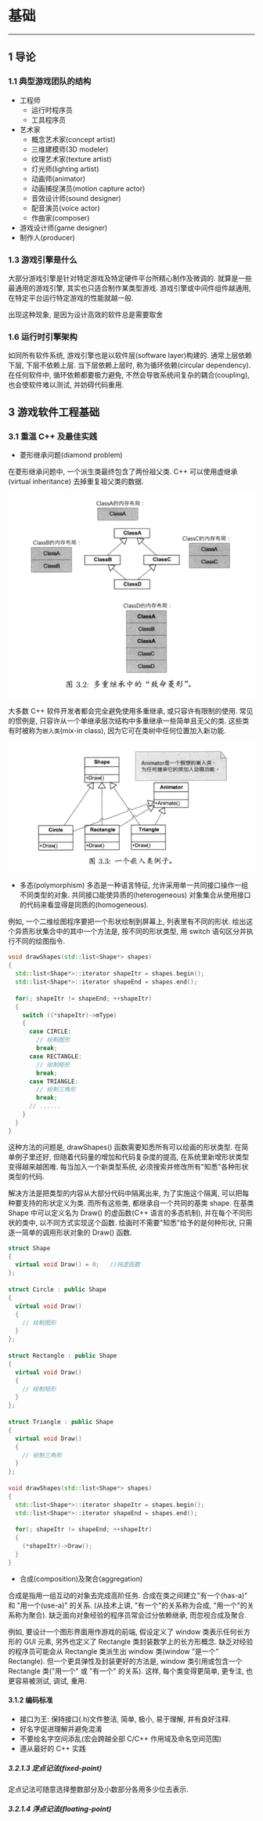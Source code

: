 # 基础

---------------------

## 1 导论

### 1.1 典型游戏团队的结构

* 工程师
  * 运行时程序员
  * 工具程序员
* 艺术家
  * 概念艺术家(concept artist)
  * 三维建模师(3D modeler)
  * 纹理艺术家(texture artist)
  * 灯光师(lighting artist)
  * 动画师(animator)
  * 动画捕捉演员(motion capture actor)
  * 音效设计师(sound designer)
  * 配音演员(voice actor)
  * 作曲家(composer)
* 游戏设计师(game designer)
* 制作人(producer)

### 1.3 游戏引擎是什么

大部分游戏引擎是针对特定游戏及特定硬件平台所精心制作及微调的. 就算是一些最通用的游戏引擎, 其实也只适合制作某类型游戏. 游戏引擎或中间件组件越通用, 在特定平台运行特定游戏的性能就越一般.

出现这种现象, 是因为设计高效的软件总是需要取舍

### 1.6 运行时引擎架构

如同所有软件系统, 游戏引擎也是以软件层(software layer)构建的. 通常上层依赖下层, 下层不依赖上层. 当下层依赖上层时, 称为循环依赖(circular dependency). 在任何软件中, 循环依赖都要极力避免, 不然会导致系统间复杂的耦合(coupling), 也会使软件难以测试, 并妨碍代码重用.

## 3 游戏软件工程基础

### 3.1 重温 C++ 及最佳实践

* 菱形继承问题(diamond problem)

在菱形继承问题中, 一个派生类最终包含了两份祖父类. C++ 可以使用虚继承(virtual inheritance) 去掉重复祖父类的数据.

![菱形继承](https://raw.githubusercontent.com/21moons/memo/master/res/img/game_engine_architecture/菱形继承.png)

大多数 C++ 软件开发者都会完全避免使用多重继承, 或只容许有限制的使用. 常见的惯例是, 只容许从一个单继承层次结构中多重继承一些简单且无父的类. 这些类有时被称为`嵌入类`(mix-in class), 因为它可在类树中任何位置加入新功能.

![嵌入类](https://raw.githubusercontent.com/21moons/memo/master/res/img/game_engine_architecture/嵌入类.png)

* 多态(polymorphism)
多态是一种语言特征, 允许采用单一共同接口操作一组不同类型的对象. 共同接口能使异质的(heterogeneous) 对象集合从使用接口的代码来看显得是同质的(homogeneous).

例如, 一个二维绘图程序要把一个形状绘制到屏幕上, 列表里有不同的形状. 绘出这个异质形状集合中的其中一个方法是, 按不同的形状类型, 用 switch 语句区分并执行不同的绘图指令.

``` Cpp
void drawShapes(std::list<Shape*> shapes)
{
  std::list<Shape*>::iterator shapeItr = shapes.begin();
  std::list<Shape*>::iterator shapeEnd = shapes.end();

  for(; shapeItr != shapeEnd; ++shapeItr)
  {
    switch ((*shapeItr)->mType)
    {
      case CIRCLE:
        // 绘制图形
        break;
      case RECTANGLE:
        // 绘制矩形
        break;
      case TRIANGLE:
        // 绘制三角形
        break;
      // ......
    }
  }
}
```

这种方法的问题是, drawShapes() 函数需要知悉所有可以绘画的形状类型. 在简单例子里还好, 但随着代码量的增加和代码复杂度的提高, 在系统里新增形状类型变得越来越困难. 每当加入一个新类型系统, 必须搜索并修改所有"知悉"各种形状类型的代码.

解决方法是把类型的内容从大部分代码中隔离出来, 为了实施这个隔离, 可以把每种要支持的形状定义为类. 而所有这些类, 都继承自一个共同的基类 shape. 在基类 Shape 中可以定义名为 Draw() 的虚函数(C++ 语言的多态机制), 并在每个不同形状的类中, 以不同方式实现这个函数. 绘画时不需要"知悉"给予的是何种形状, 只需逐一简单的调用形状对象的 Draw() 函数.

``` Cpp
struct Shape
{
  virtual void Draw() = 0;   //纯虚函数
};

struct Circle : public Shape
{
  virtual void Draw()
  {
    // 绘制图形
  }
};

struct Rectangle : public Shape
{
  virtual void Draw()
  {
    // 绘制矩形
  }
};

struct Triangle : public Shape
{
  virtual void Draw()
  {
    // 绘制三角形
  }
};

void drawShapes(std::list<Shape*> shapes)
{
  std::list<Shape*>::iterator shapeItr = shapes.begin();
  std::list<Shape*>::iterator shapeEnd = shapes.end();

  for(; shapeItr != shapeEnd; ++shapeItr)
  {
    (*shapeItr)->Draw();
  }
}
```

* 合成(composition)及聚合(aggregation)

合成是指用一组互动的对象去完成高阶任务. 合成在类之间建立"有一个(has-a)" 和 "用一个(use-a)" 的关系. (从技术上讲, "有一个"的关系称为合成, "用一个"的关系称为聚合). 缺乏面向对象经验的程序员常会过分依赖继承, 而忽视合成及聚合.

例如, 要设计一个图形界面用作游戏的前端, 假设定义了 window 类表示任何长方形的 GUI 元素, 另外也定义了 Rectangle 类封装数学上的长方形概念. 缺乏对经验的程序员可能会从 Rectangle 类派生出 window 类(window "是一个" Rectangle). 但一个更具弹性及封装更好的方法是, window 类引用或包含一个 Rectangle 类("用一个" 或 "有一个" 的关系). 这样, 每个类变得更简单, 更专注, 也更容易被测试, 调试, 重用.

#### 3.1.2 编码标准

* 接口为王: 保持接口(.h)文件整洁, 简单, 极小, 易于理解, 并有良好注释.
* 好名字促进理解并避免混淆
* 不要给名字空间添乱(宏会跨越全部 C/C++ 作用域及命名空间范围)
* 遵从最好的 C++ 实践

##### 3.2.1.3 定点记法(fixed-point)

定点记法可随意选择整数部分及小数部分各用多少位去表示.

##### 3.2.1.4 浮点记法(floating-point)